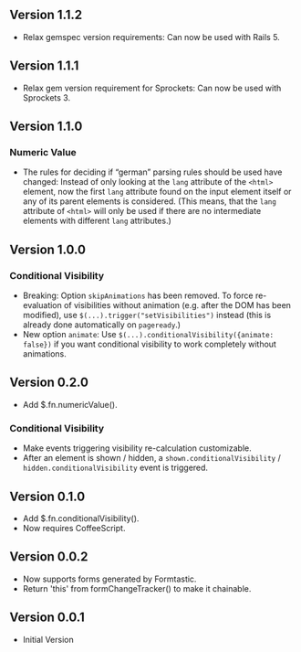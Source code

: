 ## Version 1.1.2
* Relax gemspec version requirements: Can now be used with Rails 5.

## Version 1.1.1
* Relax gem version requirement for Sprockets: Can now be used with Sprockets 3.

## Version 1.1.0
### Numeric Value
* The rules for deciding if “german” parsing rules should be used have changed: Instead of only looking at the `lang` attribute of the `<html>` element, now the first `lang` attribute found on the input element itself or any of its parent elements is considered. (This means, that the `lang` attribute of `<html>` will only be used if there are no intermediate elements with different `lang` attributes.)

## Version 1.0.0
### Conditional Visibility
* Breaking: Option `skipAnimations` has been removed. To force re-evaluation of visibilities without animation (e.g. after the DOM has been modified), use `$(...).trigger("setVisibilities")` instead (this is already done automatically on `pageready`.)
* New option `animate`: Use `$(...).conditionalVisibility({animate: false})` if you want conditional visibility to work completely without animations.


## Version 0.2.0
* Add $.fn.numericValue().

### Conditional Visibility
* Make events triggering visibility re-calculation customizable.
* After an element is shown / hidden, a `shown.conditionalVisibility` / `hidden.conditionalVisibility` event is triggered.


## Version 0.1.0
* Add $.fn.conditionalVisibility().
* Now requires CoffeeScript.


## Version 0.0.2
* Now supports forms generated by Formtastic.
* Return 'this' from formChangeTracker() to make it chainable.


## Version 0.0.1
* Initial Version
